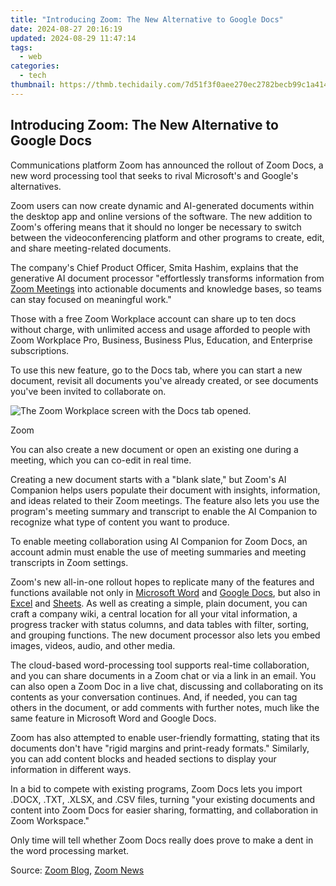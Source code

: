 ```yaml
---
title: "Introducing Zoom: The New Alternative to Google Docs"
date: 2024-08-27 20:16:19
updated: 2024-08-29 11:47:14
tags:
  - web
categories:
  - tech
thumbnail: https://thmb.techidaily.com/7d51f3f0aee270ec2782becb99c1a414abb8cba30f3dde81226f486e6ab605fb.jpg
---
```


## Introducing Zoom: The New Alternative to Google Docs

Communications platform Zoom has announced the rollout of Zoom Docs, a new word processing tool that seeks to rival Microsoft's and Google's alternatives.

 Zoom users can now create dynamic and AI-generated documents within the desktop app and online versions of the software. The new addition to Zoom's offering means that it should no longer be necessary to switch between the videoconferencing platform and other programs to create, edit, and share meeting-related documents.

 The company's Chief Product Officer, Smita Hashim, explains that the generative AI document processor "effortlessly transforms information from [Zoom Meetings](https://screen-recording.techidaily.com/updated-2024-approved-a-concise-guide-to-starting-an-inclusive-chat-room-in-skype-accessible-on-different-operating-systems/) into actionable documents and knowledge bases, so teams can stay focused on meaningful work."

 Those with a free Zoom Workplace account can share up to ten docs without charge, with unlimited access and usage afforded to people with Zoom Workplace Pro, Business, Business Plus, Education, and Enterprise subscriptions.

 To use this new feature, go to the Docs tab, where you can start a new document, revisit all documents you've already created, or see documents you've been invited to collaborate on.

![The Zoom Workplace screen with the Docs tab opened.](https://static1.howtogeekimages.com/wordpress/wp-content/uploads/2024/08/the-zoom-workplace-screen-with-the-docs-tab-opened.jpg) 

Zoom

 You can also create a new document or open an existing one during a meeting, which you can co-edit in real time.

 Creating a new document starts with a "blank slate," but Zoom's AI Companion helps users populate their document with insights, information, and ideas related to their Zoom meetings. The feature also lets you use the program's meeting summary and transcript to enable the AI Companion to recognize what type of content you want to produce.

 To enable meeting collaboration using AI Companion for Zoom Docs, an account admin must enable the use of meeting summaries and meeting transcripts in Zoom settings.

 Zoom's new all-in-one rollout hopes to replicate many of the features and functions available not only in [Microsoft Word](https://video-capture.techidaily.com/new-in-2024-capture-your-overwatch-saga-effortlessly/) and [Google Docs](https://unlock-android.techidaily.com/rootjunky-apk-to-bypass-google-frp-lock-for-tecno-camon-30-pro-5g-by-drfone-android/), but also in [Excel](https://facebook-video-content.techidaily.com/new-the-essential-pathway-to-hd-video-acquisition-on-fb-for-2024/) and [Sheets](https://win-amazing.techidaily.com/easy-methods-for-installing-the-latest-microsoft-mouse-drivers-on-pc-and-laptop-windows-versions/). As well as creating a simple, plain document, you can craft a company wiki, a central location for all your vital information, a progress tracker with status columns, and data tables with filter, sorting, and grouping functions. The new document processor also lets you embed images, videos, audio, and other media.

 The cloud-based word-processing tool supports real-time collaboration, and you can share documents in a Zoom chat or via a link in an email. You can also open a Zoom Doc in a live chat, discussing and collaborating on its contents as your conversation continues. And, if needed, you can tag others in the document, or add comments with further notes, much like the same feature in Microsoft Word and Google Docs.

 Zoom has also attempted to enable user-friendly formatting, stating that its documents don't have "rigid margins and print-ready formats." Similarly, you can add content blocks and headed sections to display your information in different ways.

 In a bid to compete with existing programs, Zoom Docs lets you import .DOCX, .TXT, .XLSX, and .CSV files, turning "your existing documents and content into Zoom Docs for easier sharing, formatting, and collaboration in Zoom Workspace."

 Only time will tell whether Zoom Docs really does prove to make a dent in the word processing market.

 Source: [Zoom Blog](https://www.zoom.com/en/blog/zoom-docs-guide/), [Zoom News](https://news.zoom.us/zoom-docs-launch/)

<ins class="adsbygoogle"
     style="display:block"
     data-ad-format="autorelaxed"
     data-ad-client="ca-pub-7571918770474297"
     data-ad-slot="1223367746"></ins>



<ins class="adsbygoogle"
     style="display:block"
     data-ad-client="ca-pub-7571918770474297"
     data-ad-slot="8358498916"
     data-ad-format="auto"
     data-full-width-responsive="true"></ins>
